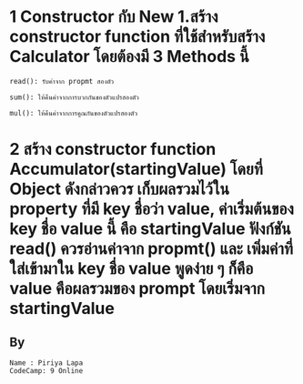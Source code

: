 # 1 Constructor กับ New 1.สร้าง constructor function ที่ใช้สำหรับสร้าง Calculator โดยต้องมี 3 Methods นี้

	read(): รับค่าจาก propmt สองตัว

	sum(): ให้คืนค่าจากการบวกกันของตัวแปรสองตัว

	mul(): ให้คืนค่าจากการคูณกันของตัวแปรสองตัว
    
# 2 สร้าง constructor function Accumulator(startingValue) โดยที่ Object ดังกล่าวควร เก็บผลรวมไว้ใน property ที่มี key ชื่อว่า value, ค่าเริ่มต้นของ key ชื่อ value นี้ คือ startingValue ฟังก์ชัน read() ควรอ่านค่าจาก propmt() และ เพิ่มค่าที่ใส่เข้ามาใน key ชื่อ value พูดง่าย ๆ ก็คือ value คือผลรวมของ prompt โดยเริ่มจาก startingValue

## By
	Name : Piriya Lapa
	CodeCamp: 9 Online
